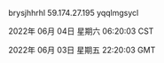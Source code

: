 brysjhhrhl 59.174.27.195 yqqlmgsycl

2022年 06月 04日 星期六 06:20:03 CST

2022年 06月 03日 星期五 22:20:03 GMT
